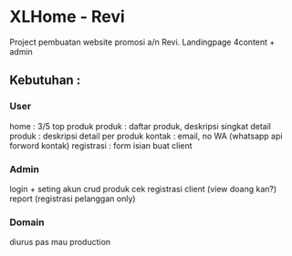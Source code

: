 # XLHome - Revi

Project pembuatan website promosi a/n Revi.
Landingpage 4content + admin

## Kebutuhan :
### User
home : 3/5 top produk
produk : daftar produk, deskripsi singkat
detail produk : deskripsi detail per produk
kontak : email, no WA (whatsapp api forword kontak)
registrasi : form isian buat client

### Admin
login + seting akun
crud produk
cek registrasi client (view doang kan?)
report (registrasi pelanggan only)

### Domain
diurus pas mau production